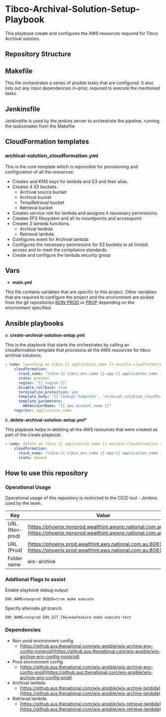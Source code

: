 # Tibco-Archival-Solution-Setup-Playbook
 
This playbook create and configures the AWS resources required for Tibco Archival solution.
 
## Repository Structure
 
## Makefile
 
This file orchestrates a series of ansible tasks that are configured. It also lists out any input dependencies in-prior, required to execute the mentioned tasks.
 
## Jenkinsfile
 
Jenkinsfile is used by the jenkins server to orchestrate the pipeline, running the tasks(make) from the Makefile
 
## CloudFormation templates
 
### archival-solution_cloudformation.yml
 
This is the core template which is reponsible for provisioning and configuration of all the resources:
 
- Creates and KMS keys for lambda and S3 and their alias.
- Creates 4 S3 buckets.
  - Archival source bucket
  - Archival bucket
  - TempRetrieval bucket
  - Retrieval bucket
- Creates service role for lambda and assignes it necessary permissions.
- Creates EFS filesystem and all its mountpoints and accesspoint
- Creates 2 lambda functions.
  - Archival lambda
  - Retrieval lambda
- Configures event for Archival lambda
- Configures the necessary permissions for S3 buckets to all limited access and to meet the compliance standards.
- Create and configure the lambda security group
 
## Vars
 
- **main.yml**
 
This file contains variables that are specific to this project. Other variables that are required to configure the project and the environment are picked from the git repositories [NON-PROD](https://github.aus.thenational.com/wis-ansible/wis-archive-env-config-nonprod) or [PROP](https://github.aus.thenational.com/wis-ansible/wis-archive-env-config-prod) depending on the environment specified.
 
## Ansible playbooks
 
a. **create-archival-solution-setup.yml**
 
This is the playbook that starts the orchestrates by calling an cloudformation template that provisions all the AWS resources for tibco archival solutions.
 
```yaml
- name: launching an tibco {{ application_name }}-ansible-cloudformation stack
    cloudformation:
      stack_name: "tibco-{{ tibco_env_name }}-app-{{ application_name }}-cloudformation"
      state: present
      region: "{{ region }}"
      disable_rollback: true
      termination_protection: yes
      template_body: "{{ lookup('template', 'archival_solution_cloudformation.yml') }}"
      template_parameters:
        AWSAccountName: "{{ aws_account_name }}"
    register: application_name
```
 
b. **delete-archival-solution-setup.yml\***
 
This playbook helps in deleting all the AWS resources that were created as part of the create playbook.
 
```yaml
- name: delete an tibco {{ application_name }}-ansible-cloudformation stack
    cloudformation:
      stack_name: "tibco-{{ tibco_env_name }}-app-{{ application_name }}-cloudformation"
      state: absent
```
 
## How to use this repository
 
### Operational Usage
 
Operational usage of this repository is restricted to the CICD tool - Jenkins used by the team.
 
| Key            | Value                                                                                                                        |
| -------------- | ---------------------------------------------------------------------------------------------------------------------------- |
| URL (Non-prod) | [https://phoenix.nonprod.wealthint.awsnp.national.com.au:8081](https://phoenix.nonprod.wealthint.awsnp.national.com.au:8081) |
| URL (Prod)     | [https://phoenix.prod.wealthint.aws.national.com.au:8081](https://phoenix.prod.wealthint.aws.national.com.au:8081)           |
| Folder name    | wis-archive                                                                                                                  |
 
### Addtional Flags to assist
 
Enable playbook debug output:
 
`ENV_NAME=nonprod DEBUG=true make execute`
 
Specify alternate git branch
 
`ENV_NAME=nonprod ENV_GIT_TAG=newfeature make execute-test`
 
### Dependencies
 
- Non-prod environment config
  - [https://github.aus.thenational.com/wis-ansible/wis-archive-env-config-nonprod](https://github.aus.thenational.com/wis-ansible/wis-archive-env-config-nonprod)
- Prod environment config
  - [https://github.aus.thenational.com/wis-ansible/wis-archive-env-config-prod](https://github.aus.thenational.com/wis-ansible/wis-archive-env-config-prod)
- Archival lambda
  - [https://github.aus.thenational.com/wis-ansible/wis-archive-lambda](https://github.aus.thenational.com/wis-ansible/wis-archive-lambda)
- Retrieval lambda
  - [https://github.aus.thenational.com/wis-ansible/wis-retrieve-lambda](https://github.aus.thenational.com/wis-ansible/wis-retrieve-lambda)
 
